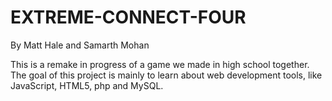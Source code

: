 EXTREME-CONNECT-FOUR
====================

By Matt Hale
and Samarth Mohan


This is a remake in progress of a game we made in high school together.  The goal of this project is mainly to learn about web development tools, like JavaScript, HTML5, php and MySQL.
